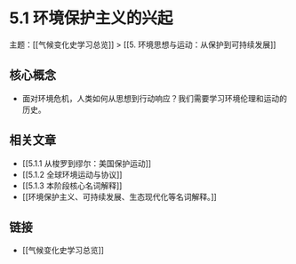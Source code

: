 # 5.1 环境保护主义的兴起

主题：[[气候变化史学习总览]] > [[5. 环境思想与运动：从保护到可持续发展]]

## 核心概念

- 面对环境危机，人类如何从思想到行动响应？我们需要学习环境伦理和运动的历史。

## 相关文章

- [[5.1.1 从梭罗到缪尔：美国保护运动]]
- [[5.1.2 全球环境运动与协议]]
- [[5.1.3 本阶段核心名词解释]]
- [[环境保护主义、可持续发展、生态现代化等名词解释。]]

## 链接

- [[气候变化史学习总览]]
